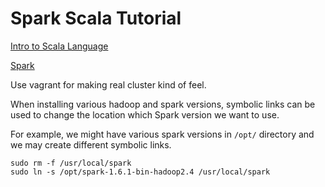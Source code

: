 # Spark Scala Tutorial

[Intro to Scala Language](tutorial/scala.md)

[Spark](spark/spark.md)

Use vagrant for making real cluster kind of feel.

When installing various hadoop and spark versions, symbolic links can be used to change the location which Spark version we want to use.

For example, we might have various spark versions in `/opt/` directory and we may create different symbolic links.

```shell
sudo rm -f /usr/local/spark
sudo ln -s /opt/spark-1.6.1-bin-hadoop2.4 /usr/local/spark
```
